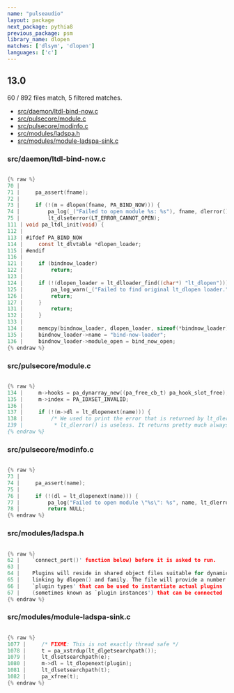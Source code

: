```yaml
---
name: "pulseaudio"
layout: package
next_package: pythia8
previous_package: psm
library_name: dlopen
matches: ['dlsym', 'dlopen']
languages: ['c']
---
```

## 13.0
60 / 892 files match, 5 filtered matches.

 - [src/daemon/ltdl-bind-now.c](#srcdaemonltdl-bind-nowc)
 - [src/pulsecore/module.c](#srcpulsecoremodulec)
 - [src/pulsecore/modinfo.c](#srcpulsecoremodinfoc)
 - [src/modules/ladspa.h](#srcmodulesladspah)
 - [src/modules/module-ladspa-sink.c](#srcmodulesmodule-ladspa-sinkc)

### src/daemon/ltdl-bind-now.c

```c

{% raw %}
70 | 
71 |     pa_assert(fname);
72 | 
73 |     if (!(m = dlopen(fname, PA_BIND_NOW))) {
74 |         pa_log(_("Failed to open module %s: %s"), fname, dlerror());
75 |         lt_dlseterror(LT_ERROR_CANNOT_OPEN);
111 | void pa_ltdl_init(void) {
112 | 
113 | #ifdef PA_BIND_NOW
114 |     const lt_dlvtable *dlopen_loader;
115 | #endif
116 | 
121 |     if (bindnow_loader)
122 |         return;
123 | 
124 |     if (!(dlopen_loader = lt_dlloader_find((char*) "lt_dlopen"))) {
125 |         pa_log_warn(_("Failed to find original lt_dlopen loader."));
126 |         return;
127 |     }
131 |         return;
132 |     }
133 | 
134 |     memcpy(bindnow_loader, dlopen_loader, sizeof(*bindnow_loader));
135 |     bindnow_loader->name = "bind-now-loader";
136 |     bindnow_loader->module_open = bind_now_open;
{% endraw %}

```
### src/pulsecore/module.c

```c

{% raw %}
134 |     m->hooks = pa_dynarray_new((pa_free_cb_t) pa_hook_slot_free);
135 |     m->index = PA_IDXSET_INVALID;
136 | 
137 |     if (!(m->dl = lt_dlopenext(name))) {
138 |         /* We used to print the error that is returned by lt_dlerror(), but
139 |          * lt_dlerror() is useless. It returns pretty much always "file not
{% endraw %}

```
### src/pulsecore/modinfo.c

```c

{% raw %}
73 | 
74 |     pa_assert(name);
75 | 
76 |     if (!(dl = lt_dlopenext(name))) {
77 |         pa_log("Failed to open module \"%s\": %s", name, lt_dlerror());
78 |         return NULL;
{% endraw %}

```
### src/modules/ladspa.h

```c

{% raw %}
62 |    `connect_port()' function below) before it is asked to run.
63 | 
64 |    Plugins will reside in shared object files suitable for dynamic
65 |    linking by dlopen() and family. The file will provide a number of
66 |    `plugin types' that can be used to instantiate actual plugins
67 |    (sometimes known as `plugin instances') that can be connected
{% endraw %}

```
### src/modules/module-ladspa-sink.c

```c

{% raw %}
1077 |     /* FIXME: This is not exactly thread safe */
1078 |     t = pa_xstrdup(lt_dlgetsearchpath());
1079 |     lt_dlsetsearchpath(e);
1080 |     m->dl = lt_dlopenext(plugin);
1081 |     lt_dlsetsearchpath(t);
1082 |     pa_xfree(t);
{% endraw %}

```